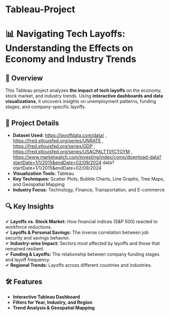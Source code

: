 # Tableau-Project
# 📊 Navigating Tech Layoffs: Understanding the Effects on Economy and Industry Trends  

## 🚀 Overview  
This Tableau project analyzes **the impact of tech layoffs** on the economy, stock market, and industry trends. Using **interactive dashboards and data visualizations**, it uncovers insights on unemployment patterns, funding stages, and company-specific layoffs.  

## 📂 Project Details  
- **Dataset Used:** https://layoffdata.com/data/ , https://fred.stlouisfed.org/series/UNRATE ,  https://fred.stlouisfed.org/series/GDP ,                     https://fred.stlouisfed.org/series/USACPALTT01CTGYM , 
                    https://www.marketwatch.com/investing/index/comp/download-data?startDate=1/1/2015&endDate=02/09/2024
data?startDate=1/1/2015&endDate=02/09/2024 
- **Visualization Tools:** Tableau  
- **Key Techniques:** Scatter Plots, Bubble Charts, Line Graphs, Tree Maps, and Geospatial Mapping  
- **Industry Focus:** Technology, Finance, Transportation, and E-commerce  

## 🔍 Key Insights  
✔ **Layoffs vs. Stock Market:** How financial indices (S&P 500) reacted to workforce reductions.  
✔ **Layoffs & Personal Savings:** The inverse correlation between job security and savings behavior.  
✔ **Industry-wise Impact:** Sectors most affected by layoffs and those that remained resilient.  
✔ **Funding & Layoffs:** The relationship between company funding stages and layoff frequency.  
✔ **Regional Trends:** Layoffs across different countries and industries.  

## 🛠 Features  
- **Interactive Tableau Dashboard**  
- **Filters for Year, Industry, and Region**  
- **Trend Analysis & Geospatial Mapping**
